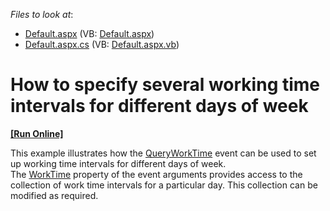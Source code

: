 <!-- default file list -->
*Files to look at*:

* [Default.aspx](./CS/WebSite/Default.aspx) (VB: [Default.aspx](./VB/WebSite/Default.aspx))
* [Default.aspx.cs](./CS/WebSite/Default.aspx.cs) (VB: [Default.aspx.vb](./VB/WebSite/Default.aspx.vb))
<!-- default file list end -->
# How to specify several working time intervals for different days of week
<!-- run online -->
**[[Run Online]](https://codecentral.devexpress.com/e1712/)**
<!-- run online end -->


<p>This example illustrates how the <a href="http://documentation.devexpress.com/#AspNet/DevExpressWebASPxSchedulerASPxScheduler_QueryWorkTimetopic">QueryWorkTime</a> event can be used to set up working time intervals for different days of week. <br />
The <a href="http://documentation.devexpress.com/#WindowsForms/DevExpressXtraSchedulerQueryWorkTimeEventArgs_WorkTimetopic">WorkTime</a> property of the event arguments provides access to the collection of work time intervals for a particular day. This collection can be modified as required.</p>

<br/>


